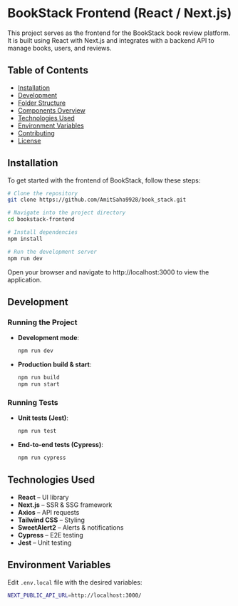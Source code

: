 # BookStack Frontend (React / Next.js)

This project serves as the frontend for the BookStack book review platform. It is built using React with Next.js and integrates with a backend API to manage books, users, and reviews.

## Table of Contents

- [Installation](#installation)
- [Development](#development)
- [Folder Structure](#folder-structure)
- [Components Overview](#components-overview)
- [Technologies Used](#technologies-used)
- [Environment Variables](#environment-variables)
- [Contributing](#contributing)
- [License](#license)

## Installation

To get started with the frontend of BookStack, follow these steps:

```bash
# Clone the repository
git clone https://github.com/AmitSaha9928/book_stack.git

# Navigate into the project directory
cd bookstack-frontend

# Install dependencies
npm install

# Run the development server
npm run dev
```

Open your browser and navigate to http://localhost:3000 to view the application.

## Development

### Running the Project

- **Development mode**:
  ```bash
  npm run dev
  ```

- **Production build & start**:
  ```bash
  npm run build
  npm run start
  ```

### Running Tests

- **Unit tests (Jest)**:
  ```bash
  npm run test
  ```

- **End-to-end tests (Cypress)**:
  ```bash
  npm run cypress
  ```


## Technologies Used

- **React** – UI library
- **Next.js** – SSR & SSG framework
- **Axios** – API requests
- **Tailwind CSS** – Styling
- **SweetAlert2** – Alerts & notifications
- **Cypress** – E2E testing
- **Jest** – Unit testing

## Environment Variables

Edit `.env.local` file with the desired variables:

```bash
NEXT_PUBLIC_API_URL=http://localhost:3000/